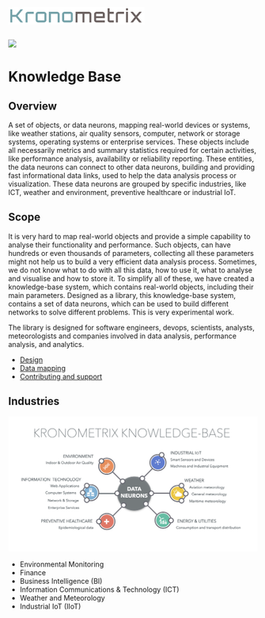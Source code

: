 <img src="/docs/img/k-logo.png" align="left" height="35" width="275" />
<br/><br/>
<br/>

[![](https://img.shields.io/static/v1.svg?label=license&message=BSD3&color=blue)](LICENSE)


# Knowledge Base

## Overview
A set of objects, or data neurons, mapping real-world devices or systems, like weather stations, air quality sensors, computer, network or storage systems, operating systems or enterprise services. 
These objects include all necessarily metrics and summary statistics required for certain activities, like performance analysis, availability or reliability reporting. These entities, the data neurons can connect to other data neurons, building and providing fast informational data links, used to help the data analysis process or visualization. These data neurons are grouped by specific industries, like ICT, weather and environment, preventive healthcare or industrial IoT.

## Scope
It is very hard to map real-world objects and provide a simple capability to analyse their functionality and performance. Such objects, can have hundreds or even thousands of parameters, collecting all these parameters might not help us to build a very efficient data analysis process. Sometimes, we do not know what to do with all this data, how to use it, what to analyse and visualise and how to store it. To simplify all of these, we have created a knowledge-base system, which contains real-world objects, including their main parameters. Designed as a library, this knowledge-base system, contains a set of data neurons, which can be used to build different networks to solve different problems. This is very experimental work.


The library is designed for software engineers, devops, scientists, analysts, meteorologists and companies involved in data analysis, performance analysis, and analytics.

* [Design](docs/design.md)
* [Data mapping](docs/mapping.md)
* [Contributing and support](docs/contributing.md)


## Industries

![](/docs/img/kkb.png)

 * Environmental Monitoring
 * Finance
 * Business Intelligence (BI)
 * Information Communications & Technology (ICT)
 * Weather and Meteorology
 * Industrial IoT (IIoT) 
